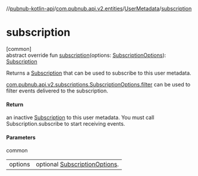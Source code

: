 //[pubnub-kotlin-api](../../../index.md)/[com.pubnub.api.v2.entities](../index.md)/[UserMetadata](index.md)/[subscription](subscription.md)

# subscription

[common]\
abstract override fun [subscription](subscription.md)(options: [SubscriptionOptions](../../../../../pubnub-kotlin/pubnub-kotlin-core-api/pubnub-kotlin-core-api/com.pubnub.api.v2.subscriptions/-subscription-options/index.md)): [Subscription](../../com.pubnub.api.v2.subscriptions/-subscription/index.md)

Returns a [Subscription](../../com.pubnub.api.v2.subscriptions/-subscription/index.md) that can be used to subscribe to this user metadata.

[com.pubnub.api.v2.subscriptions.SubscriptionOptions.filter](../../../../../pubnub-kotlin/pubnub-kotlin-core-api/pubnub-kotlin-core-api/com.pubnub.api.v2.subscriptions/-subscription-options/-companion/filter.md) can be used to filter events delivered to the subscription.

#### Return

an inactive [Subscription](../../com.pubnub.api.v2.subscriptions/-subscription/index.md) to this user metadata. You must call Subscription.subscribe to start receiving events.

#### Parameters

common

| | |
|---|---|
| options | optional [SubscriptionOptions](../../../../../pubnub-kotlin/pubnub-kotlin-core-api/pubnub-kotlin-core-api/com.pubnub.api.v2.subscriptions/-subscription-options/index.md). |
